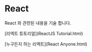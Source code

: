 # React

React 와 관련된 내용을 기술 합니다.

[리엑트 튜토리얼](ReactJS Tutorial.html)

[누구든지 하는 리엑트](React Anyone.html)
